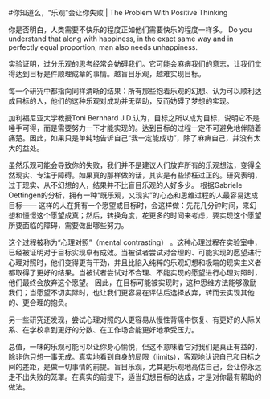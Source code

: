 #﻿你知道么，“乐观”会让你失败 | The Problem With Positive Thinking

你是否明白，人类需要不快乐的程度正如他们需要快乐的程度一样多。 Do you understand that along with happiness, in the exact same way and in perfectly equal proportion, man also needs unhappiness.

实验证明，过分乐观的思考经常会妨碍我们。它可能会麻痹我们的意志，让我们觉得达到目标是件顺理成章的事情。越盲目乐观，越难实现目标。

每一个研究中都指向同样清晰的结果：所有那些抱着乐观的幻想、认为可以顺利达成目标的人，他们的这种乐观对成功并无帮助，反而妨碍了梦想的实现。

加利福尼亚大学教授Toni Bernhard J.D.认为，目标之所以成为目标，说明它不是唾手可得，而是需要努力一下才能实现的。达到目标的过程一定不可避免地伴随着痛楚。因此，如果只是单纯地告诉自己“我一定能成功”，除了麻痹自己，并没有太大的益处。

虽然乐观可能会导致你的失败，我们并不是建议人们放弃所有的乐观想法，变得全然现实、专注于障碍。如果真的那样做的话，其实是有些矫枉过正的。研究表明，过于现实、从不幻想的人，结果并不比盲目乐观的人好多少。 根据Gabriele Oettingen的分析，拥有一种“既乐观，又现实”的心态和思维过程的人最容易达成目标—— 这样的人在拥有一个愿望或目标时，会这样做：先花几分钟时间，来幻想和憧憬这个愿望成真；然后，转换角度，花更多的时间来考虑，要实现这个愿望所要面临的障碍，需要做出哪些努力。

这个过程被称为“心理对照”（mental contrasting） 。这种心理过程在实验室中，已经被证明对于目标实现卓有成效。当被试者尝试对合理的、可能实现的愿望进行心理对照时，他们变得更有干劲，并且比陷入纯粹的乐观幻想和极端的现实主义者都取得了更好的结果。当被试者尝试对不合理、不能实现的愿望进行心理对照时，他们最终会放弃这个愿望。 因此，在目标可能被实现时，这种思维方法能够激励我们；当愿望不切实际时，也让我们更容易在评估后选择放弃，转而去实现其他的、更合理的抱负。

另一些研究还发现，尝试心理对照的人更容易从慢性背痛中恢复、有更好的人际关系、在学校拿到更好的分数、在工作场合能更好地承受压力。

总值，一味的乐观可能可以让你身心愉悦，但这不意味着它对我们是真正有益的，除非你只想一事无成。真实地看到自身的局限（limits），客观地认识自己和目标之间的差距，是做一切事情的前提。盲目乐观，尤其是乐观地高估自己，会让你永远走不出失败的笼罩。在真实的前提下，适当幻想目标的达成，才是对你最有帮助的做法。

